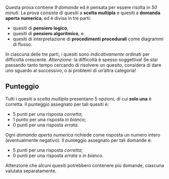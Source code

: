 Questa prova contiene _9 domande_ ed è pensata per essere risolta in _50 minuti_. La prova consiste di quesiti a **scelta multipla** e quesiti a **domanda aperta numerica**, ed è divisa in tre parti:

- quesiti di **pensiero logico**,
- quesiti di **pensiero algoritmico**, e
- quesiti di interpretazione di **procedimenti procedurali** come diagrammi di flusso.

In ciascuna delle tre parti, i quesiti sono _indicativamente_ ordinati per difficoltà crescente. _Attenzione_: la difficoltà è spesso soggettiva! Se stai passando tanto tempo cercando di risolvere un quesito, considera di dare uno sguardo al successivo, o ai problemi di un’altra categoria!

## Punteggio

Tutti i quesiti a _scelta multipla_ presentano 5 opzioni, di cui **solo una** è corretta. Il punteggio assegnato per tali quesiti è:

- 5 punti per una risposta _corretta_;
- 1 punto per una risposta _in bianco_;
- 0 punti per una risposta _errata_.

Ogni _domanda aperta numerica_ richiede come risposta un numero intero (eventualmente negativo). Il punteggio assegnato per tali domande è:

- 5 punti per una risposta _corretta_;
- 0 punti per una risposta _errata_ o _in bianco_.

Attenzione che alcuni quesiti potrebbero contenere più domande, ciascuna valutata separatamente.
